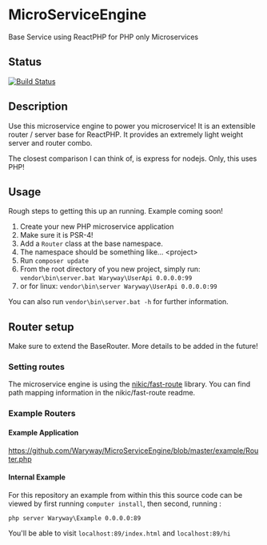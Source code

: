 # MicroServiceEngine
Base Service using ReactPHP for PHP only Microservices

## Status
[![Build Status](https://travis-ci.org/Waryway/MicroServiceEngine.svg?branch=master)](https://travis-ci.org/Waryway/MicroServiceEngine)


## Description
Use this microservice engine to power you microservice!  It is an extensible router / server base for ReactPHP. It provides an extremely light weight server and router combo.

The closest comparison I can think of, is express for nodejs. Only, this uses PHP!

## Usage
Rough steps to getting this up an running. Example coming soon!
1. Create your new PHP microservice application
2. Make sure it is PSR-4!
3. Add a `Router` class at the base namespace.
4. The namespace should be something like... <company>\<project>
5. Run `composer update`
5. From the root directory of you new project, simply run: `vendor\bin\server.bat Waryway\UserApi 0.0.0.0:99`
6. or for linux: `vendor\bin\server Waryway\UserApi 0.0.0.0:99`

You can also run `vendor\bin\server.bat -h` for further information.

## Router setup
Make sure to extend the BaseRouter. More details to be added in the future!

### Setting routes

The microservice engine is using the [nikic/fast-route](https://packagist.org/packages/nikic/fast-route) library. You can find path mapping information in the nikic/fast-route readme.

### Example Routers

#### Example Application

https://github.com/Waryway/MicroServiceEngine/blob/master/example/Router.php

#### Internal Example
For this repository an example from within this this source code can be viewed by first running `computer install`, then second, running :
    
    php server Waryway\Example 0.0.0.0:89

You'll be able to visit `localhost:89/index.html` and `localhost:89/hi`
